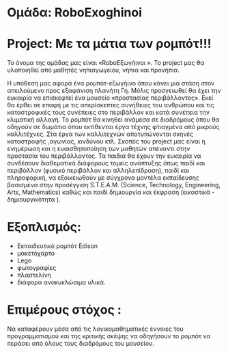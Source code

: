 # Ομάδα: RoboExoghinoi
# Project: Με τα μάτια των ρομπότ!!!

Το όνομα της ομάδας μας είναι «RoboΕξωγήινοι ». Το project μας θα υλοποιηθεί από μαθητές νηπιαγωγείου, νήπια και προνήπια.

Η υπόθεση μας αφορά ένα ρομπότ-εξωγήινο όπου κάνει μια στάση στον απειλούμενο προς εξαφάνιση πλανήτη Γη. Μόλις προσγειωθεί θα
έχει την ευκαιρία να επισκεφτεί ένα μουσείο «προστασίας περιβάλλοντος». Εκεί θα έρθει σε επαφή με τις απερίσκεπτες συνήθειες του
ανθρώπου και τις καταστροφικές τους συνέπειες στο περιβάλλον και κατά συνέπεια την κλιματική αλλαγή. Το ρομπότ θα κινηθεί ανάμεσα σε διαδρόμους όπου θα οδηγούν σε δωμάτια όπου εκτίθενται έργα τέχνης φτιαγμένα από μικρούς καλλιτέχνες. Στα έργα των καλλιτεχνών αποτυπώνονται σκηνές καταστροφής ,αγωνίας, κινδύνου κτλ. Σκοπός του project μας είναι η ενημέρωση και η ευαισθητοποίηση των μαθητών απέναντι στην  προστασία του περιβάλλοντος. Τα παιδιά θα έχουν την ευκαιρία να συνδέσουν διαθεματικά διάφορους τομείς ανάπτυξης όπως παιδί και περιβάλλον (φυσικό περιβάλλον και αλληλεπίδραση), παιδί και πληροφορική, να εξοικειωθούν με σύγχρονα μοντέλα εκπαίδευσης βασισμένα στην προσέγγιση S.T.E.A.M. (Science, Technology, Engineering, Arts, Mathematics) καθώς και παιδί δημιουργία και έκφραση (εικαστικά  - δημιουργικότητα ).
# Εξοπλισμός:
- Εκπαιδευτικό ρομπότ Edison
- μακετόχαρτο
- Lego
- φωτογραφίες
- πλαστελίνη
- διάφορα ανακυκλώσιμα υλικά.
# Επιμέρους στόχος :
Να καταφέρουν μέσα από τις λογικομαθηματικές έννοιες του προγραμματισμού και της κριτικής σκέψης να οδηγήσουν το ρομπότ 
να περάσει από όλους τους διαδρόμους του μουσείου. 
